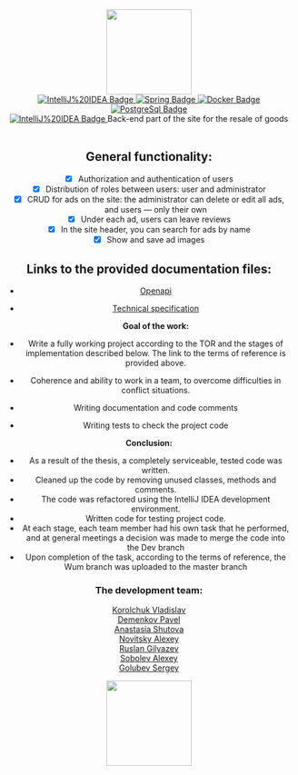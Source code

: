 <div id="header" align="center">
  <img src="https://media2.giphy.com/media/v1.Y2lkPTc5MGI3NjExY2YxZGUwYmI4ZDRiMjc1YjBkZDFjYjU3MzkwYzI1OGNmNzUwMTVjMSZjdD1n/qgQUggAC3Pfv687qPC/giphy.gif" width="150"/>
</div>

<div id="badges" align="center">
<a href="https://www.jetbrains.com/ru-ru/idea/">
  <img src="https://img.shields.io/badge/IntelliJ%20IDEA-java-blue?style=for-the-badge" alt="IntelliJ%20IDEA Badge"/>
  </a>
<a href="https://spring.io/">
    <img src="https://img.shields.io/badge/Spring-green?style=for-the-badge" alt="Spring Badge"/>
  </a>
<a href="https://www.docker.com/">
    <img src="https://img.shields.io/badge/Docker-blue?style=for-the-badge" alt="Docker Badge"/>
 </a>
<a href="https://www.postgresql.org/">
    <img src="https://img.shields.io/badge/PostgreSql-blue?style=for-the-badge" alt="PostgreSql Badge"/>
 </a>
</div>
<div id="header" align="center">
<img src="https://komarev.com/ghpvc/?username=VladislavKorolchuk&style=flat-square&color=blue" alt=""/>
</div>
<div id="header" align="center">
  <a href="https://sky.pro/">
  <img src="https://img.shields.io/badge/SkyPro-green?style=for-the-badge" alt="IntelliJ%20IDEA Badge"/> </a> Back-end part of the site for the resale of goods <br><br>

 ## General functionality:
- [x] Authorization and authentication of users
- [x] Distribution of roles between users: user and administrator
- [x] CRUD for ads on the site: the administrator can delete or edit all ads, and users — only their own
- [x] Under each ad, users can leave reviews
- [x] In the site header, you can search for ads by name
- [x] Show and save ad images  

## Links to the provided documentation files:
- [Openapi](https://drive.google.com/file/d/1NInRupH5y59DMAFvUDcd2C0kIWaMk93Q/view)
- [Technical specification](https://skyengpublic.notion.site/02df5c2390684e3da20c7a696f5d463d)
  
  **Goal of the work:**

- Write a fully working project according to the TOR and the stages of implementation described below. 
The link to the terms of reference is provided above.

- Coherence and ability to work in a team, to overcome difficulties in conflict situations.

- Writing documentation and code comments

- Writing tests to check the project code

**Conclusion:**

- As a result of the thesis, a completely serviceable, tested code was written.
- Cleaned up the code by removing unused classes, methods and comments.
- The code was refactored using the IntelliJ IDEA development environment.
- Written code for testing project code. 
- At each stage, each team member had his own task that he performed, and at general meetings a decision was made 
to merge the code into the Dev branch
- Upon completion of the task, according to the terms of reference, the Wum branch was uploaded to the master branch


###  The development team:
 [Korolchuk Vladislav](https://github.com/VladislavKorolchuk) <br>
 [Demenkov Pavel](https://github.com/PDemenkov) <br>
 [Anastasia Shutova](https://github.com/fuminako)<br>
 [Novitsky Alexey](https://github.com/AlekseyNovitskiy)<br>
 [Ruslan Gilyazev]()<br>
 [Sobolev Alexey]()<br>
 [Golubev Sergey]()<br>
</div>


<div id="header" align="center">
  <img src="https://media2.giphy.com/media/v1.Y2lkPTc5MGI3NjExMDQyOTI1ODEyYWQ5NDVmMWIxMjRmODg4M2I0YmQ2NmIzZGIzZjkyYiZjdD1n/VXemWL83bMJXABeIP5/giphy.gif" width="150"/>
</div>
